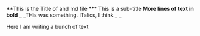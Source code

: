 **This is the Title of and md file
*** This is a sub-title
__More lines of text in bold__
_ _THis was something. ITalics, I think _ _

Here I am writing a bunch of text